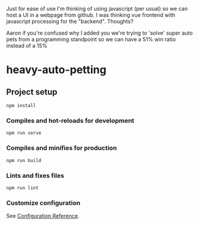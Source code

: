 Just for ease of use I'm thinking of using javascript (per usual) so we can host a UI in a webpage from github. I was thinking vue frontend with javascript processing for the "backend". Thoughts?

Aaron if you're confused why I added you we're trying to 'solve' super auto pets from a programming standpoint so we can have a 51% win ratio instead of a 15%

# heavy-auto-petting

## Project setup
```
npm install
```

### Compiles and hot-reloads for development
```
npm run serve
```

### Compiles and minifies for production
```
npm run build
```

### Lints and fixes files
```
npm run lint
```

### Customize configuration
See [Configuration Reference](https://cli.vuejs.org/config/).